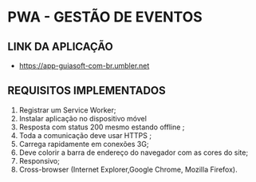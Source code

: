 # PWA - GESTÃO DE EVENTOS 

## LINK DA APLICAÇÃO

-   https://app-guiasoft-com-br.umbler.net

## REQUISITOS IMPLEMENTADOS

1.	Registrar um Service Worker;
2.  Instalar aplicação no dispositivo móvel
3.  Resposta com status 200 mesmo estando offline ;
4.  Toda a comunicação deve usar HTTPS ;
5.	Carrega rapidamente em conexões 3G;
7.	Deve colorir a barra de endereço do navegador com as cores do site;
8.	Responsivo;
9.	Cross-browser (Internet Explorer,Google Chrome, Mozilla Firefox).
